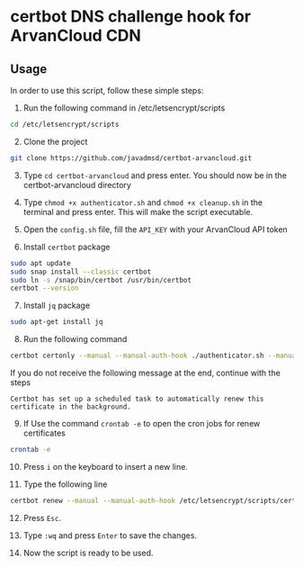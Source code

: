 # certbot DNS challenge hook for ArvanCloud CDN

## Usage

In order to use this script, follow these simple steps:

1. Run the following command in /etc/letsencrypt/scripts

```bash
cd /etc/letsencrypt/scripts
```

2. Clone the project

```bash
git clone https://github.com/javadmsd/certbot-arvancloud.git
```

3. Type `cd certbot-arvancloud` and press enter. You should now be in the certbot-arvancloud directory

4. Type `chmod +x authenticator.sh` and `chmod +x cleanup.sh` in the terminal and press enter. This will make the script executable.

5. Open the `config.sh` file, fill the `API_KEY` with your ArvanCloud API token

6. Install `certbot` package

```bash
sudo apt update
sudo snap install --classic certbot
sudo ln -s /snap/bin/certbot /usr/bin/certbot
certbot --version
```

7. Install `jq` package

```bash
sudo apt-get install jq
```

8. Run the following command

```bash
certbot certonly --manual --manual-auth-hook ./authenticator.sh --manual-cleanup-hook ./cleanup.sh -d *.example.com
```

If you do not receive the following message at the end, continue with the steps

```
Certbot has set up a scheduled task to automatically renew this certificate in the background.
```

9. If Use the command `crontab -e` to open the cron jobs for renew certificates

```bash
crontab -e
```

10. Press `i` on the keyboard to insert a new line.

11. Type the following line

```bash
certbot renew --manual --manual-auth-hook /etc/letsencrypt/scripts/certbot-arvancloud/authenticator.sh --manual-cleanup-hook /etc/letsencrypt/scripts/certbot-arvancloud/cleanup.sh -d *.example.com >> /etc/letsencrypt/scripts/certbot-arvancloud/certbot.renew.log
```

12. Press `Esc`.

13. Type `:wq` and press `Enter` to save the changes.

14. Now the script is ready to be used.
